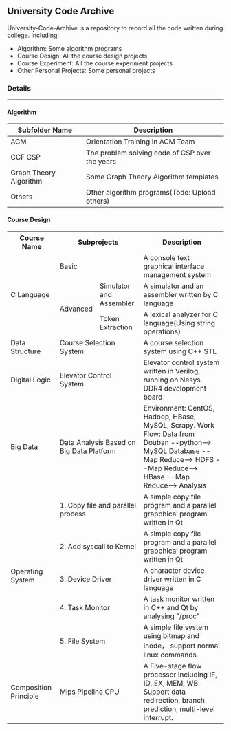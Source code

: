 ## University Code Archive

University-Code-Archive is a repository to record all the code written during college. Including:

* Algorithm: Some algorithm programs
* Course Design: All the course design projects
* Course Experiment: All the course experiment projects
* Other Personal Projects: Some personal projects

### Details

---

#### Algorithm

| Subfolder Name         | Description                                    |
| ---------------------- | ---------------------------------------------- |
| ACM                    | Orientation Training in ACM Team               |
| CCF CSP                | The problem solving code of CSP over the years |
| Graph Theory Algorithm | Some Graph Theory Algorithm templates          |
| Others                 | Other algorithm programs(Todo: Upload others)  |

#### Course Design

<table>
    <tr>
        <th style="text-align: center">Course Name</th>
        <th colspan="2" style="text-align: center">Subprojects</th>
        <th colspan="2" style="text-align: center">Description</th>
    </tr>
    <tr>
        <td rowspan="3">C Language</td>
        <td colspan="2">Basic</td>
        <td>A console text graphical interface management system</td>
    </tr>
    <tr>
        <td rowspan="2">Advanced</td>
        <td>Simulator and Assembler</td>
        <td>A simulator and an assembler written by C language</td>
    </tr>
    <tr>
        <td>Token Extraction</td>
        <td>A lexical analyzer for C language(Using string operations)</td>
    </tr>
    <tr>
        <td>Data Structure</td>
        <td colspan="2">Course Selection System</td>
        <td>A course selection system using C++ STL</td>
    </tr>
    <tr>
        <td>Digital Logic</td>
        <td colspan="2">Elevator Control System</td>
        <td>Elevator control system written in Verilog, running on Nesys DDR4 development board</td>
    </tr>
    <tr>
        <td>Big Data</td>
        <td colspan="2">Data Analysis Based on Big Data Platform</td>
        <td>Environment: CentOS, Hadoop, HBase, MySQL, Scrapy. Work Flow: Data from Douban --python--> MySQL Database --Map Reduce--> HDFS --Map Reduce--> HBase --Map Reduce--> Analysis</td>
    </tr>
    <tr>
        <td rowspan="5">Operating System</td>
        <td colspan="2">1. Copy file and parallel process</td>
        <td>A simple copy file program and a parallel grapphical program written in Qt</td>
    </tr>
    <tr>
        <td colspan="2">2. Add syscall to Kernel</td>
        <td>A simple copy file program and a parallel grapphical program written in Qt</td>
    </tr>
    <tr>
        <td colspan="2">3. Device Driver</td>
        <td>A character device driver written in C language</td>
    </tr>
    <tr>
        <td colspan="2">4. Task Monitor</td>
        <td>A task monitor written in C++ and Qt by analysing "/proc"</td>
    </tr>
    <tr>
        <td colspan="2">5. File System</td>
        <td>A simple file system using bitmap and inode， support normal linux commands</td>
    </tr>
    <tr>
        <td>Composition Principle</td>
        <td colspan="2">Mips Pipeline CPU</td>
        <td>A Five-stage flow processor including IF, ID, EX, MEM, WB. Support data redirection, branch prediction, multi-level interrupt. </td>
    </tr>
</table>



